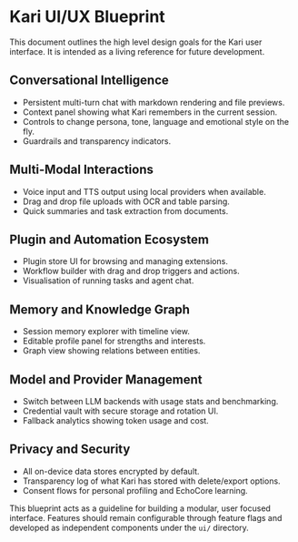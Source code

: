 # Kari UI/UX Blueprint

This document outlines the high level design goals for the Kari user interface. It is intended as a living reference for future development.

## Conversational Intelligence
- Persistent multi-turn chat with markdown rendering and file previews.
- Context panel showing what Kari remembers in the current session.
- Controls to change persona, tone, language and emotional style on the fly.
- Guardrails and transparency indicators.

## Multi-Modal Interactions
- Voice input and TTS output using local providers when available.
- Drag and drop file uploads with OCR and table parsing.
- Quick summaries and task extraction from documents.

## Plugin and Automation Ecosystem
- Plugin store UI for browsing and managing extensions.
- Workflow builder with drag and drop triggers and actions.
- Visualisation of running tasks and agent chat.

## Memory and Knowledge Graph
- Session memory explorer with timeline view.
- Editable profile panel for strengths and interests.
- Graph view showing relations between entities.

## Model and Provider Management
- Switch between LLM backends with usage stats and benchmarking.
- Credential vault with secure storage and rotation UI.
- Fallback analytics showing token usage and cost.

## Privacy and Security
- All on-device data stores encrypted by default.
- Transparency log of what Kari has stored with delete/export options.
- Consent flows for personal profiling and EchoCore learning.

This blueprint acts as a guideline for building a modular, user focused interface. Features should remain configurable through feature flags and developed as independent components under the `ui/` directory.

